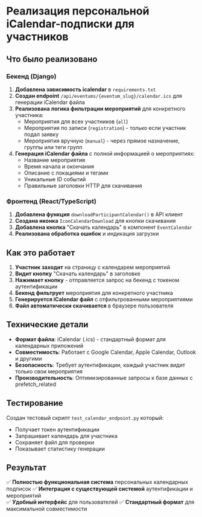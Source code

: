 # Реализация персональной iCalendar-подписки для участников

## Что было реализовано

### Бекенд (Django)

1. **Добавлена зависимость icalendar** в `requirements.txt`
2. **Создан endpoint** `/api/eventums/{eventum_slug}/calendar.ics` для генерации iCalendar файла
3. **Реализована логика фильтрации мероприятий** для конкретного участника:
   - Мероприятия для всех участников (`all`)
   - Мероприятия по записи (`registration`) - только если участник подал заявку
   - Мероприятия вручную (`manual`) - через прямое назначение, группы или теги групп
4. **Генерация iCalendar файла** с полной информацией о мероприятиях:
   - Название мероприятия
   - Время начала и окончания
   - Описание с локациями и тегами
   - Уникальные ID событий
   - Правильные заголовки HTTP для скачивания

### Фронтенд (React/TypeScript)

1. **Добавлена функция** `downloadParticipantCalendar()` в API клиент
2. **Создана иконка** `IconCalendarDownload` для кнопки скачивания
3. **Добавлена кнопка** "Скачать календарь" в компонент `EventCalendar`
4. **Реализована обработка ошибок** и индикация загрузки

## Как это работает

1. **Участник заходит** на страницу с календарем мероприятий
2. **Видит кнопку** "Скачать календарь" в заголовке
3. **Нажимает кнопку** - отправляется запрос на бекенд с токеном аутентификации
4. **Бекенд фильтрует** мероприятия для конкретного участника
5. **Генерируется iCalendar файл** с отфильтрованными мероприятиями
6. **Файл автоматически скачивается** в браузере пользователя

## Технические детали

- **Формат файла**: iCalendar (.ics) - стандартный формат для календарных приложений
- **Совместимость**: Работает с Google Calendar, Apple Calendar, Outlook и другими
- **Безопасность**: Требует аутентификации, каждый участник видит только свои мероприятия
- **Производительность**: Оптимизированные запросы к базе данных с prefetch_related

## Тестирование

Создан тестовый скрипт `test_calendar_endpoint.py` который:
- Получает токен аутентификации
- Запрашивает календарь для участника
- Сохраняет файл для проверки
- Показывает статистику генерации

## Результат

✅ **Полностью функциональная система** персональных календарных подписок
✅ **Интеграция с существующей системой** аутентификации и мероприятий  
✅ **Удобный интерфейс** для пользователей
✅ **Стандартный формат** для максимальной совместимости
